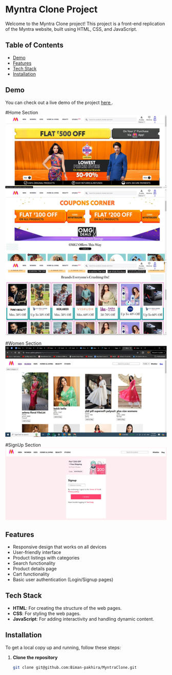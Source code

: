 # Myntra Clone Project

Welcome to the Myntra Clone project! This project is a front-end replication of the Myntra website, built using HTML, CSS, and JavaScript.

## Table of Contents

- [Demo](#demo)
- [Features](#features)
- [Tech Stack](#tech-stack)
- [Installation](#installation)


## Demo

You can check out a live demo of the project <a href ="https://biman-pakhira.github.io/MyntraClone/"> here </a>.

#Home Section 
<img src = "images/HomePage.jpg">
<img src = "images/HomePage2.jpg">
<img src = "images/HomePage3.jpg">

#Women Section
<img src = "images/Women.jpg">

#SignUp Section
<img src = "images/SignUp.jpg">

## Features

- Responsive design that works on all devices
- User-friendly interface
- Product listings with categories
- Search functionality
- Product details page
- Cart functionality
- Basic user authentication (Login/Signup pages)

## Tech Stack

- **HTML**: For creating the structure of the web pages.
- **CSS**: For styling the web pages.
- **JavaScript**: For adding interactivity and handling dynamic content.

## Installation

To get a local copy up and running, follow these steps:

1. **Clone the repository**

   ```bash
   git clone git@github.com:Biman-pakhira/MyntraClone.git
